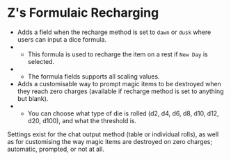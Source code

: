 # Z's Formulaic Recharging
* Adds a field when the recharge method is set to `dawn` or `dusk` where users can input a dice formula.
* * This formula is used to recharge the item on a rest if `New Day` is selected.
* * The formula fields supports all scaling values.
* Adds a customisable way to prompt magic items to be destroyed when they reach zero charges (available if recharge method is set to anything but blank).
* * You can choose what type of die is rolled (d2, d4, d6, d8, d10, d12, d20, d100), and what the threshold is.

Settings exist for the chat output method (table or individual rolls), as well as for customising the way magic items are destroyed on zero charges; automatic, prompted, or not at all.
